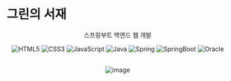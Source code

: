 # 그린의 서재
<div align=center>

스프링부트 백엔드 웹 개발

![HTML5](https://img.shields.io/badge/HTML5-E34F26.svg?&style=for-the-badge&logo=HTML5&logoColor=white) ![CSS3](https://img.shields.io/badge/CSS3-1572B6.svg?&style=for-the-badge&logo=CSS3&logoColor=white) ![JavaScript](https://img.shields.io/badge/JavaScript-F7DF1E.svg?&style=for-the-badge&logo=JavaScript&logoColor=white) ![Java](https://img.shields.io/badge/Java-007396.svg?&style=for-the-badge&logo=Java&logoColor=white) ![Spring](https://img.shields.io/badge/Spring-6DB33F.svg?&style=for-the-badge&logo=Spring&logoColor=white) ![SpringBoot](https://img.shields.io/badge/SpringBoot-6DB33F.svg?&style=for-the-badge&logo=SpringBoot&logoColor=white) ![Oracle](https://img.shields.io/badge/Oracle-F80000.svg?&style=for-the-badge&logo=Oracle&logoColor=white)
<br>
<br>

![image](https://github.com/EunJinPark98/LibraryShop/assets/120006805/534e236c-0c9c-4dbb-b696-fd0426447a78)



</div>



